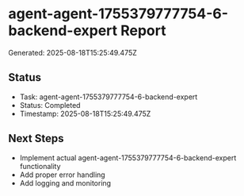 # agent-agent-1755379777754-6-backend-expert Report

Generated: 2025-08-18T15:25:49.475Z

## Status
- Task: agent-agent-1755379777754-6-backend-expert
- Status: Completed
- Timestamp: 2025-08-18T15:25:49.475Z

## Next Steps
- Implement actual agent-agent-1755379777754-6-backend-expert functionality
- Add proper error handling
- Add logging and monitoring
